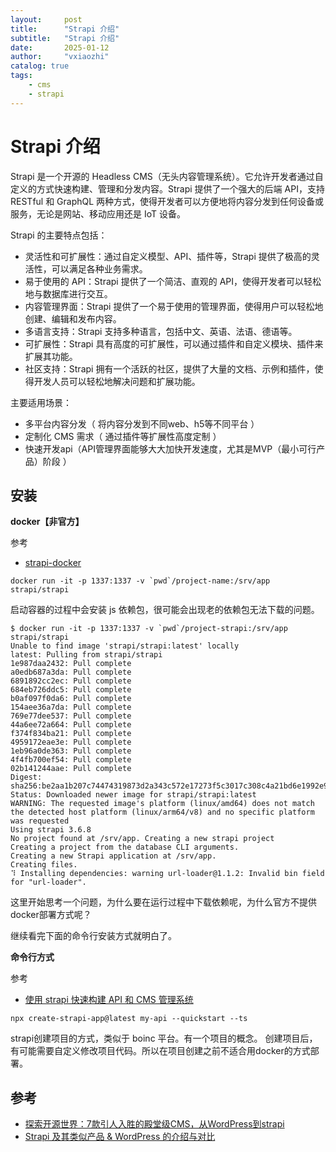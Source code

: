 ```yaml
---
layout:     post
title:      "Strapi 介绍"
subtitle:   "Strapi 介绍"
date:       2025-01-12
author:     "vxiaozhi"
catalog: true
tags:
    - cms
    - strapi
---
```


# Strapi 介绍

Strapi 是一个开源的 Headless CMS（无头内容管理系统）。它允许开发者通过自定义的方式快速构建、管理和分发内容。Strapi 提供了一个强大的后端 API，支持 RESTful 和 GraphQL 两种方式，使得开发者可以方便地将内容分发到任何设备或服务，无论是网站、移动应用还是 IoT 设备。

Strapi 的主要特点包括：

- 灵活性和可扩展性：通过自定义模型、API、插件等，Strapi 提供了极高的灵活性，可以满足各种业务需求。
- 易于使用的 API：Strapi 提供了一个简洁、直观的 API，使得开发者可以轻松地与数据库进行交互。
- 内容管理界面：Strapi 提供了一个易于使用的管理界面，使得用户可以轻松地创建、编辑和发布内容。
- 多语言支持：Strapi 支持多种语言，包括中文、英语、法语、德语等。
- 可扩展性：Strapi 具有高度的可扩展性，可以通过插件和自定义模块、插件来扩展其功能。
- 社区支持：Strapi 拥有一个活跃的社区，提供了大量的文档、示例和插件，使得开发人员可以轻松地解决问题和扩展功能。

主要适用场景：

- 多平台内容分发（ 将内容分发到不同web、h5等不同平台 ）
- 定制化 CMS 需求（ 通过插件等扩展性高度定制 ）
- 快速开发api（API管理界面能够大大加快开发速度，尤其是MVP（最小可行产品）阶段 ）


## 安装

**docker【非官方】**

参考

- [strapi-docker](https://github.com/strapi/strapi-docker)

```
docker run -it -p 1337:1337 -v `pwd`/project-name:/srv/app strapi/strapi
```

启动容器的过程中会安装 js 依赖包，很可能会出现老的依赖包无法下载的问题。

```
$ docker run -it -p 1337:1337 -v `pwd`/project-strapi:/srv/app strapi/strapi
Unable to find image 'strapi/strapi:latest' locally
latest: Pulling from strapi/strapi
1e987daa2432: Pull complete
a0edb687a3da: Pull complete
6891892cc2ec: Pull complete
684eb726ddc5: Pull complete
b0af097f0da6: Pull complete
154aee36a7da: Pull complete
769e77dee537: Pull complete
44a6ee72a664: Pull complete
f374f834ba21: Pull complete
4959172eae3e: Pull complete
1eb96a0de363: Pull complete
4f4fb700ef54: Pull complete
02b141244aae: Pull complete
Digest: sha256:be2aa1b207c74474319873d2a343c572e17273f5c3017c308c4a21bd6e1992e9
Status: Downloaded newer image for strapi/strapi:latest
WARNING: The requested image's platform (linux/amd64) does not match the detected host platform (linux/arm64/v8) and no specific platform was requested
Using strapi 3.6.8
No project found at /srv/app. Creating a new strapi project
Creating a project from the database CLI arguments.
Creating a new Strapi application at /srv/app.
Creating files.
⠹ Installing dependencies: warning url-loader@1.1.2: Invalid bin field for "url-loader".
```

这里开始思考一个问题，为什么要在运行过程中下载依赖呢，为什么官方不提供docker部署方式呢？

继续看完下面的命令行安装方式就明白了。

**命令行方式**

参考

- [使用 strapi 快速构建 API 和 CMS 管理系统](https://cloud.tencent.com/developer/article/2236257)

```
npx create-strapi-app@latest my-api --quickstart --ts
```

strapi创建项目的方式，类似于 boinc 平台。有一个项目的概念。 创建项目后，有可能需要自定义修改项目代码。所以在项目创建之前不适合用docker的方式部署。

## 参考

- [探索开源世界：7款引人入胜的殿堂级CMS，从WordPress到strapi](https://zhuanlan.zhihu.com/p/652732748)
- [Strapi 及其类似产品 & WordPress 的介绍与对比](https://juejin.cn/post/7221545548574261308)
